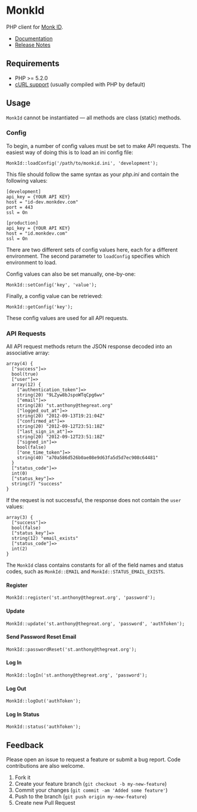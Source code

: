 MonkId
======

PHP client for [Monk ID](http://monkid.com).

*   [Documentation](http://monkdev.github.com/monk-id-client-php)
*   [Release Notes](https://github.com/monkdev/monk-id-client-php/wiki/Release-Notes)

Requirements
------------

*   PHP >= 5.2.0
*   [cURL support](http://us.php.net/manual/en/curl.setup.php) (usually
    compiled with PHP by default)

Usage
-----

`MonkId` cannot be instantiated — all methods are class (static) methods.

### Config

To begin, a number of config values must be set to make API requests. The
easiest way of doing this is to load an ini config file:

    MonkId::loadConfig('/path/to/monkid.ini', 'development');

This file should follow the same syntax as your _php.ini_ and contain the
following values:

    [development]
    api_key = {YOUR API KEY}
    host = "id-dev.monkdev.com"
    port = 443
    ssl = On

    [production]
    api_key = {YOUR API KEY}
    host = "id.monkdev.com"
    ssl = On

There are two different sets of config values here, each for a different
environment. The second parameter to `loadConfig` specifies which
environment to load.

Config values can also be set manually, one-by-one:

    MonkId::setConfig('key', 'value');

Finally, a config value can be retrieved:

    MonkId::getConfig('key');

These config values are used for all API requests.

### API Requests

All API request methods return the JSON response decoded into an associative
array:

    array(4) {
      ["success"]=>
      bool(true)
      ["user"]=>
      array(12) {
        ["authentication_token"]=>
        string(20) "9LZyw8bJspoWTqCpg6wv"
        ["email"]=>
        string(28) "st.anthony@thegreat.org"
        ["logged_out_at"]=>
        string(20) "2012-09-13T19:21:04Z"
        ["confirmed_at"]=>
        string(20) "2012-09-12T23:51:18Z"
        ["last_sign_in_at"]=>
        string(20) "2012-09-12T23:51:18Z"
        ["signed_in"]=>
        bool(false)
        ["one_time_token"]=>
        string(40) "a70a586d526b0ae08e9d63fa5d5d7ec908c64481"
      }
      ["status_code"]=>
      int(0)
      ["status_key"]=>
      string(7) "success"
    }

If the request is not successful, the response does not contain the `user`
values:

    array(3) {
      ["success"]=>
      bool(false)
      ["status_key"]=>
      string(12) "email_exists"
      ["status_code"]=>
      int(2)
    }

The `MonkId` class contains constants for all of the field names and status
codes, such as `MonkId::EMAIL` and `MonkId::STATUS_EMAIL_EXISTS`.

#### Register

    MonkId::register('st.anthony@thegreat.org', 'password');

#### Update

    MonkId::update('st.anthony@thegreat.org', 'password', 'authToken');

#### Send Password Reset Email

    MonkId::passwordReset('st.anthony@thegreat.org');

#### Log In

    MonkId::logIn('st.anthony@thegreat.org', 'password');

#### Log Out

    MonkId::logOut('authToken');

#### Log In Status

    MonkId::status('authToken');

Feedback
--------

Please open an issue to request a feature or submit a bug report. Code
contributions are also welcome.

1.  Fork it
2.  Create your feature branch (`git checkout -b my-new-feature`)
3.  Commit your changes (`git commit -am 'Added some feature'`)
4.  Push to the branch (`git push origin my-new-feature`)
5.  Create new Pull Request
